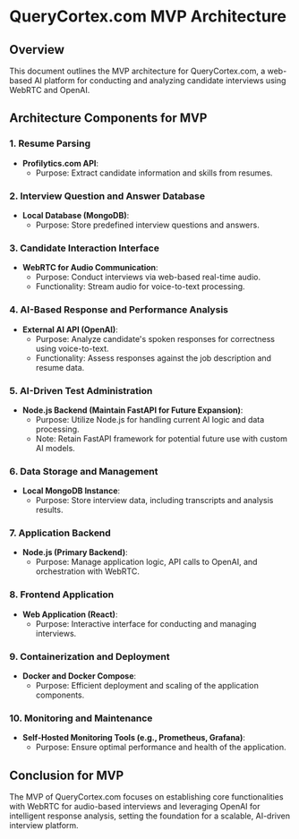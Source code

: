 # QueryCortex.com MVP Architecture

## Overview
This document outlines the MVP architecture for QueryCortex.com, a web-based AI platform for conducting and analyzing candidate interviews using WebRTC and OpenAI.

## Architecture Components for MVP

### 1. Resume Parsing
- **Profilytics.com API**: 
  - Purpose: Extract candidate information and skills from resumes.

### 2. Interview Question and Answer Database
- **Local Database (MongoDB)**: 
  - Purpose: Store predefined interview questions and answers.

### 3. Candidate Interaction Interface
- **WebRTC for Audio Communication**: 
  - Purpose: Conduct interviews via web-based real-time audio.
  - Functionality: Stream audio for voice-to-text processing.

### 4. AI-Based Response and Performance Analysis
- **External AI API (OpenAI)**: 
  - Purpose: Analyze candidate's spoken responses for correctness using voice-to-text.
  - Functionality: Assess responses against the job description and resume data.

### 5. AI-Driven Test Administration
- **Node.js Backend (Maintain FastAPI for Future Expansion)**: 
  - Purpose: Utilize Node.js for handling current AI logic and data processing.
  - Note: Retain FastAPI framework for potential future use with custom AI models.

### 6. Data Storage and Management
- **Local MongoDB Instance**: 
  - Purpose: Store interview data, including transcripts and analysis results.

### 7. Application Backend
- **Node.js (Primary Backend)**: 
  - Purpose: Manage application logic, API calls to OpenAI, and orchestration with WebRTC.

### 8. Frontend Application
- **Web Application (React)**: 
  - Purpose: Interactive interface for conducting and managing interviews.

### 9. Containerization and Deployment
- **Docker and Docker Compose**: 
  - Purpose: Efficient deployment and scaling of the application components.

### 10. Monitoring and Maintenance
- **Self-Hosted Monitoring Tools (e.g., Prometheus, Grafana)**: 
  - Purpose: Ensure optimal performance and health of the application.

## Conclusion for MVP
The MVP of QueryCortex.com focuses on establishing core functionalities with WebRTC for audio-based interviews and leveraging OpenAI for intelligent response analysis, setting the foundation for a scalable, AI-driven interview platform.
